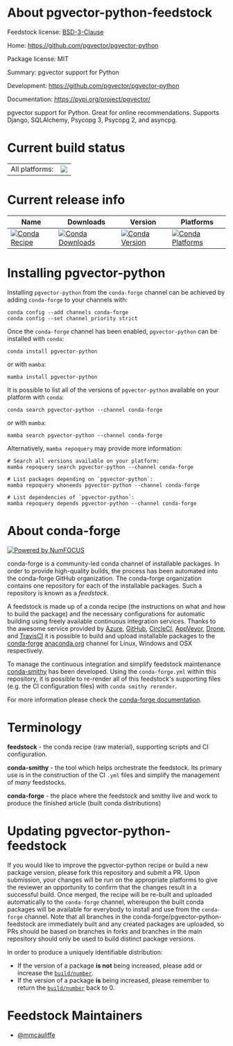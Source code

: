 About pgvector-python-feedstock
===============================

Feedstock license: [BSD-3-Clause](https://github.com/conda-forge/pgvector-python-feedstock/blob/main/LICENSE.txt)

Home: https://github.com/pgvector/pgvector-python

Package license: MIT

Summary: pgvector support for Python

Development: https://github.com/pgvector/pgvector-python

Documentation: https://pypi.org/project/pgvector/

pgvector support for Python.
Great for online recommendations.
Supports Django, SQLAlchemy, Psycopg 3, Psycopg 2, and asyncpg.


Current build status
====================


<table><tr><td>All platforms:</td>
    <td>
      <a href="https://dev.azure.com/conda-forge/feedstock-builds/_build/latest?definitionId=18256&branchName=main">
        <img src="https://dev.azure.com/conda-forge/feedstock-builds/_apis/build/status/pgvector-python-feedstock?branchName=main">
      </a>
    </td>
  </tr>
</table>

Current release info
====================

| Name | Downloads | Version | Platforms |
| --- | --- | --- | --- |
| [![Conda Recipe](https://img.shields.io/badge/recipe-pgvector--python-green.svg)](https://anaconda.org/conda-forge/pgvector-python) | [![Conda Downloads](https://img.shields.io/conda/dn/conda-forge/pgvector-python.svg)](https://anaconda.org/conda-forge/pgvector-python) | [![Conda Version](https://img.shields.io/conda/vn/conda-forge/pgvector-python.svg)](https://anaconda.org/conda-forge/pgvector-python) | [![Conda Platforms](https://img.shields.io/conda/pn/conda-forge/pgvector-python.svg)](https://anaconda.org/conda-forge/pgvector-python) |

Installing pgvector-python
==========================

Installing `pgvector-python` from the `conda-forge` channel can be achieved by adding `conda-forge` to your channels with:

```
conda config --add channels conda-forge
conda config --set channel_priority strict
```

Once the `conda-forge` channel has been enabled, `pgvector-python` can be installed with `conda`:

```
conda install pgvector-python
```

or with `mamba`:

```
mamba install pgvector-python
```

It is possible to list all of the versions of `pgvector-python` available on your platform with `conda`:

```
conda search pgvector-python --channel conda-forge
```

or with `mamba`:

```
mamba search pgvector-python --channel conda-forge
```

Alternatively, `mamba repoquery` may provide more information:

```
# Search all versions available on your platform:
mamba repoquery search pgvector-python --channel conda-forge

# List packages depending on `pgvector-python`:
mamba repoquery whoneeds pgvector-python --channel conda-forge

# List dependencies of `pgvector-python`:
mamba repoquery depends pgvector-python --channel conda-forge
```


About conda-forge
=================

[![Powered by
NumFOCUS](https://img.shields.io/badge/powered%20by-NumFOCUS-orange.svg?style=flat&colorA=E1523D&colorB=007D8A)](https://numfocus.org)

conda-forge is a community-led conda channel of installable packages.
In order to provide high-quality builds, the process has been automated into the
conda-forge GitHub organization. The conda-forge organization contains one repository
for each of the installable packages. Such a repository is known as a *feedstock*.

A feedstock is made up of a conda recipe (the instructions on what and how to build
the package) and the necessary configurations for automatic building using freely
available continuous integration services. Thanks to the awesome service provided by
[Azure](https://azure.microsoft.com/en-us/services/devops/), [GitHub](https://github.com/),
[CircleCI](https://circleci.com/), [AppVeyor](https://www.appveyor.com/),
[Drone](https://cloud.drone.io/welcome), and [TravisCI](https://travis-ci.com/)
it is possible to build and upload installable packages to the
[conda-forge](https://anaconda.org/conda-forge) [anaconda.org](https://anaconda.org/)
channel for Linux, Windows and OSX respectively.

To manage the continuous integration and simplify feedstock maintenance
[conda-smithy](https://github.com/conda-forge/conda-smithy) has been developed.
Using the ``conda-forge.yml`` within this repository, it is possible to re-render all of
this feedstock's supporting files (e.g. the CI configuration files) with ``conda smithy rerender``.

For more information please check the [conda-forge documentation](https://conda-forge.org/docs/).

Terminology
===========

**feedstock** - the conda recipe (raw material), supporting scripts and CI configuration.

**conda-smithy** - the tool which helps orchestrate the feedstock.
                   Its primary use is in the construction of the CI ``.yml`` files
                   and simplify the management of *many* feedstocks.

**conda-forge** - the place where the feedstock and smithy live and work to
                  produce the finished article (built conda distributions)


Updating pgvector-python-feedstock
==================================

If you would like to improve the pgvector-python recipe or build a new
package version, please fork this repository and submit a PR. Upon submission,
your changes will be run on the appropriate platforms to give the reviewer an
opportunity to confirm that the changes result in a successful build. Once
merged, the recipe will be re-built and uploaded automatically to the
`conda-forge` channel, whereupon the built conda packages will be available for
everybody to install and use from the `conda-forge` channel.
Note that all branches in the conda-forge/pgvector-python-feedstock are
immediately built and any created packages are uploaded, so PRs should be based
on branches in forks and branches in the main repository should only be used to
build distinct package versions.

In order to produce a uniquely identifiable distribution:
 * If the version of a package **is not** being increased, please add or increase
   the [``build/number``](https://docs.conda.io/projects/conda-build/en/latest/resources/define-metadata.html#build-number-and-string).
 * If the version of a package **is** being increased, please remember to return
   the [``build/number``](https://docs.conda.io/projects/conda-build/en/latest/resources/define-metadata.html#build-number-and-string)
   back to 0.

Feedstock Maintainers
=====================

* [@mmcauliffe](https://github.com/mmcauliffe/)

